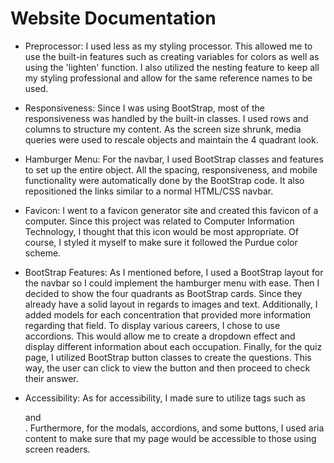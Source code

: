# Website Documentation

- Preprocessor: I used less as my styling processor. This allowed me to use the built-in features such as creating variables for colors
as well as using the 'lighten' function. I also utilized the nesting feature to keep all my styling professional and allow for the same
reference names to be used.

- Responsiveness: Since I was using BootStrap, most of the responsiveness was handled by the built-in classes. I used rows and columns
to structure my content. As the screen size shrunk, media queries were used to rescale objects and maintain the 4 quadrant look.

- Hamburger Menu: For the navbar, I used BootStrap classes and features to set up the entire object. All the spacing, responsiveness,
and mobile functionality were automatically done by the BootStrap code. It also repositioned the links similar to a normal HTML/CSS
navbar.

- Favicon: I went to a favicon generator site and created this favicon of a computer. Since this project was related to Computer
Information Technology, I thought that this icon would be most appropriate. Of course, I styled it myself to make sure it followed
the Purdue color scheme.

- BootStrap Features: As I mentioned before, I used a BootStrap layout for the navbar so I could implement the hamburger menu
with ease. Then I decided to show the four quadrants as BootStrap cards. Since they already have a solid layout in regards to
images and text. Additionally, I added models for each concentration that provided more information regarding that field. To
display various careers, I chose to use accordions. This would allow me to create a dropdown effect and display different
information about each occupation. Finally, for the quiz page, I utilized BootStrap button classes to create the questions.
This way, the user can click to view the button and then proceed to check their answer. 

- Accessibility: As for accessibility, I made sure to utilize tags such as <nav> and <footer>. Furthermore, for the modals,
accordions, and some buttons, I used aria content to make sure that my page would be accessible to those using screen readers. 
